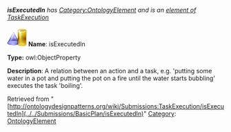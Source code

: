 ___isExecutedIn__ has [Category:OntologyElement](../../Category/OntologyElement "Category:OntologyElement") and is an [element of](../../Property/ElementOf "Property:ElementOf") [TaskExecution](../../Submissions/TaskExecution "Submissions:TaskExecution")_


  




[![ObjectProperty](../../images/thumb/c/c3/ObjectProperty.gif/45px-ObjectProperty.gif)](../../Image/ObjectProperty.gif "ObjectProperty")
__Name__: isExecutedIn 


__Type:__ owl:ObjectProperty 


__Description__: A relation between an action and a task, e.g. 'putting some water in a pot and putting the pot on a fire until the water starts bubbling' executes the task 'boiling'. 





Retrieved from "[http://ontologydesignpatterns.org/wiki/Submissions:TaskExecution/isExecutedIn](../../Submissions/BasicPlan/isExecutedIn)"
 [Category](http://ontologydesignpatterns.org/wiki/Special:Categories "Special:Categories"): [OntologyElement](../../Category/OntologyElement "Category:OntologyElement")